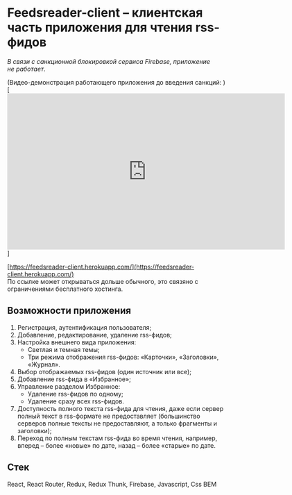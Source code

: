 # Feedsreader-client – клиентская часть приложения для чтения rss-фидов
*В&nbsp;связи с&nbsp;санкционной блокировкой сервиса Firebase, приложение не&nbsp;работает*.

(Видео-демонстрация работающего приложения до введения санкций: )[<iframe title="vimeo-player" src="https://player.vimeo.com/video/600475213?h=4bc8735143" width="640" height="360" frameborder="0" allowfullscreen></iframe>]

[https://feedsreader-client.herokuapp.com/](https://feedsreader-client.herokuapp.com/) <br>
По ссылке может открываться дольше обычного, это связяно с ограничениями бесплатного хостинга.

## Возможности приложения <br>

1. Регистрация, аутентификация пользователя;
2. Добавление, редактирование, удаление rss-фидов;
3. Настройка внешнего вида приложения:
    - Светлая и темная темы;
    - Три режима отображения rss-фидов: &laquo;Карточки&raquo;, &laquo;Заголовки&raquo;, &laquo;Журнал&raquo;.
4. Выбор отображаемых rss-фидов (один источник или все);
5. Добавление rss-фида в &laquo;Избранное&raquo;;
6. Управление разделом Избранное:
    - Удаление rss-фидов по одному;
    - Удаление сразу всех rss-фидов.
7. Доступность полного текста rss-фида для чтения, даже если сервер полный текст в rss-формате не предоставляет (большинство серверов полные тексты не предоставляют, а только фрагменты и заголовки);
8. Переход по полным текстам rss-фида во время чтения, например, вперед – более &laquo;новые&raquo; по дате, назад – более &laquo;старые&raquo; по дате.
## Стек
React, React Router, Redux, Redux Thunk, Firebase, Javascript, Css BEM

